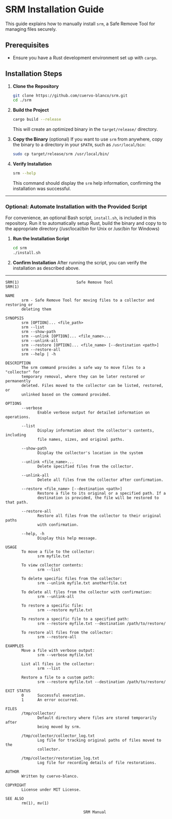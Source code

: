 
# SRM Installation Guide

This guide explains how to manually install `srm`, a Safe Remove Tool for
managing files securely.

## Prerequisites
- Ensure you have a Rust development environment set up with `cargo`.

## Installation Steps

1. **Clone the Repository**
   ```bash
   git clone https://github.com/cuervo-blanco/srm.git
   cd ./srm
   ```

2. **Build the Project**
   ```bash
   cargo build --release
   ```
   This will create an optimized binary in the `target/release/` directory.

3. **Copy the Binary** (optional)
   If you want to use `srm` from anywhere, copy the binary to a directory
   in your `$PATH`, such as `/usr/local/bin`:

   ```bash
   sudo cp target/release/srm /usr/local/bin/
   ```

4. **Verify Installation**
   ```bash
   srm --help
   ```
   This command should display the `srm` help information,
   confirming the installation was successful.

---

### Optional: Automate Installation with the Provided Script

For convenience, an optional Bash script, `install.sh`, is included in this
repository. Run it to automatically setup Rust, build the binary and copy to
to the appropriate directory (/usr/local/bin for Unix or /usr/bin for Windows)

1. **Run the Installation Script**
   ```bash
   cd srm
   ./install.sh
   ```

2. **Confirm Installation**
   After running the script, you can verify the installation as described above.

---

```
SRM(1)                         Safe Remove Tool                         SRM(1)

NAME
       srm - Safe Remove Tool for moving files to a collector and restoring or
       deleting them

SYNOPSIS
       srm [OPTION]... <file_path>
       srm --list
       srm --show-path
       srm --unlink [OPTION]... <file_name>...
       srm --unlink-all
       srm --restore [OPTION]... <file_name> [--destination <path>]
       srm --restore-all
       srm --help | -h

DESCRIPTION
       The srm command provides a safe way to move files to a "collector" for
       temporary removal, where they can be later restored or permanently
       deleted. Files moved to the collector can be listed, restored, or
       unlinked based on the command provided.

OPTIONS
       --verbose
              Enable verbose output for detailed information on operations.

       --list
              Display information about the collector's contents, including
              file names, sizes, and original paths.

       --show-path
              Display the collector's location in the system

       --unlink <file_name>...
              Delete specified files from the collector.

       --unlink-all
              Delete all files from the collector after confirmation.

       --restore <file_name> [--destination <path>]
              Restore a file to its original or a specified path. If a
              destination is provided, the file will be restored to that path.

       --restore-all
              Restore all files from the collector to their original paths
              with confirmation.

       --help, -h
              Display this help message.

USAGE
       To move a file to the collector:
              srm myfile.txt

       To view collector contents:
              srm --list

       To delete specific files from the collector:
              srm --unlink myfile.txt anotherfile.txt

       To delete all files from the collector with confirmation:
              srm --unlink-all

       To restore a specific file:
              srm --restore myfile.txt

       To restore a specific file to a specified path:
              srm --restore myfile.txt --destination /path/to/restore/

       To restore all files from the collector:
              srm --restore-all

EXAMPLES
       Move a file with verbose output:
              srm --verbose myfile.txt

       List all files in the collector:
              srm --list

       Restore a file to a custom path:
              srm --restore myfile.txt --destination /path/to/restore/

EXIT STATUS
       0      Successful execution.
       1      An error occurred.

FILES
       /tmp/collector/
              Default directory where files are stored temporarily after
              being moved by srm.

       /tmp/collector/collector_log.txt
              Log file for tracking original paths of files moved to the
              collector.

       /tmp/collector/restoration_log.txt
              Log file for recording details of file restorations.

AUTHOR
       Written by cuervo-blanco.

COPYRIGHT
       License under MIT License.

SEE ALSO
       rm(1), mv(1)

                                  SRM Manual
```
